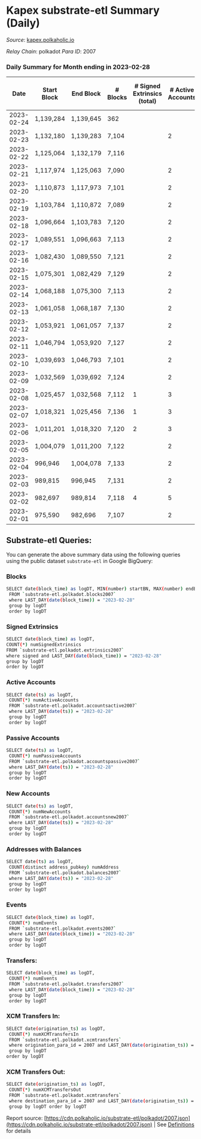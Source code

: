 # Kapex substrate-etl Summary (Daily)

_Source_: [kapex.polkaholic.io](https://kapex.polkaholic.io)

*Relay Chain*: polkadot
*Para ID*: 2007



### Daily Summary for Month ending in 2023-02-28


| Date | Start Block | End Block | # Blocks | # Signed Extrinsics (total) | # Active Accounts | # Passive | # New | # Addresses with Balances | # Events | # Transfers | # XCM Transfers In | # XCM Transfers Out | Issues | 
| ---- | ----------- | --------- | -------- | --------------------------- | ----------------- | --------- | ----- | ------------------------- | -------- | ----------- | ------------------ | ------------------- | ------ |
| 2023-02-24 | 1,139,284 | 1,139,645 | 362 |  |  |  |  |  | 725 |   |   |   |  |
| 2023-02-23 | 1,132,180 | 1,139,283 | 7,104 |  | 2 |  |  | 1,054 | 14,212 |   |   |   |  |
| 2023-02-22 | 1,125,064 | 1,132,179 | 7,116 |  |  |  |  | 1,054 | 14,235 |   |   |   |  |
| 2023-02-21 | 1,117,974 | 1,125,063 | 7,090 |  | 2 |  |  | 1,054 | 14,184 |   |   |   |  |
| 2023-02-20 | 1,110,873 | 1,117,973 | 7,101 |  | 2 |  |  | 1,054 | 14,206 |   |   |   |  |
| 2023-02-19 | 1,103,784 | 1,110,872 | 7,089 |  | 2 |  |  | 1,054 | 14,182 |   |   |   |  |
| 2023-02-18 | 1,096,664 | 1,103,783 | 7,120 |  | 2 |  |  | 1,054 | 14,244 |   |   |   |  |
| 2023-02-17 | 1,089,551 | 1,096,663 | 7,113 |  | 2 |  |  | 1,054 | 11,409 |   |   |   |  |
| 2023-02-16 | 1,082,430 | 1,089,550 | 7,121 |  | 2 |  |  | 1,054 | 14,246 |   |   |   |  |
| 2023-02-15 | 1,075,301 | 1,082,429 | 7,129 |  | 2 |  |  | 1,054 | 14,262 |   |   |   |  |
| 2023-02-14 | 1,068,188 | 1,075,300 | 7,113 |  | 2 |  |  | 1,054 | 10,663 |   |   |   |  |
| 2023-02-13 | 1,061,058 | 1,068,187 | 7,130 |  | 2 |  |  | 1,054 | 14,264 |   |   |   |  |
| 2023-02-12 | 1,053,921 | 1,061,057 | 7,137 |  | 2 |  |  | 1,054 | 10,717 |   |   |   |  |
| 2023-02-11 | 1,046,794 | 1,053,920 | 7,127 |  | 2 |  |  | 1,054 | 14,258 |   |   |   |  |
| 2023-02-10 | 1,039,693 | 1,046,793 | 7,101 |  | 2 |  |  | 1,054 | 12,464 |   |   |   |  |
| 2023-02-09 | 1,032,569 | 1,039,692 | 7,124 |  | 2 |  |  | 1,054 | 14,252 |   |   |   |  |
| 2023-02-08 | 1,025,457 | 1,032,568 | 7,112 | 1 | 3 | 1 | 1 | 1,054 | 14,234 | 1  |   |   |  |
| 2023-02-07 | 1,018,321 | 1,025,456 | 7,136 | 1 | 3 | 1 |  | 1,053 | 10,714 | 1  |   |   |  |
| 2023-02-06 | 1,011,201 | 1,018,320 | 7,120 | 2 | 3 |  |  | 1,054 | 14,256 |   |   |   |  |
| 2023-02-05 | 1,004,079 | 1,011,200 | 7,122 |  | 2 |  |  | 1,054 | 13,064 |   |   |   |  |
| 2023-02-04 | 996,946 | 1,004,078 | 7,133 |  | 2 |  |  | 1,054 | 10,113 |   |   |   |  |
| 2023-02-03 | 989,815 | 996,945 | 7,131 |  | 2 |  |  | 1,054 | 14,266 |   |   |   |  |
| 2023-02-02 | 982,697 | 989,814 | 7,118 | 4 | 5 |  | 2 | 1,054 | 12,471 | 2  |   |   |  |
| 2023-02-01 | 975,590 | 982,696 | 7,107 |  | 2 |  |  | 1,052 | 14,218 |   |   |   |  |

## Substrate-etl Queries:
You can generate the above summary data using the following queries using the public dataset `substrate-etl` in Google BigQuery:

### Blocks
```bash
SELECT date(block_time) as logDT, MIN(number) startBN, MAX(number) endBN, COUNT(*) numBlocks 
 FROM `substrate-etl.polkadot.blocks2007`  
 where LAST_DAY(date(block_time)) = "2023-02-28" 
 group by logDT 
 order by logDT
```

### Signed Extrinsics
```bash
SELECT date(block_time) as logDT, 
COUNT(*) numSignedExtrinsics 
FROM `substrate-etl.polkadot.extrinsics2007`  
where signed and LAST_DAY(date(block_time)) = "2023-02-28" 
group by logDT 
order by logDT
```

### Active Accounts
```bash
SELECT date(ts) as logDT, 
 COUNT(*) numActiveAccounts 
 FROM `substrate-etl.polkadot.accountsactive2007` 
 where LAST_DAY(date(ts)) = "2023-02-28" 
 group by logDT 
 order by logDT
```

### Passive Accounts
```bash
SELECT date(ts) as logDT, 
 COUNT(*) numPassiveAccounts 
 FROM `substrate-etl.polkadot.accountspassive2007` 
 where LAST_DAY(date(ts)) = "2023-02-28" 
 group by logDT 
 order by logDT
```

### New Accounts
```bash
SELECT date(ts) as logDT, 
 COUNT(*) numNewAccounts 
 FROM `substrate-etl.polkadot.accountsnew2007` 
 where LAST_DAY(date(ts)) = "2023-02-28" 
 group by logDT
 order by logDT
```

### Addresses with Balances
```bash
SELECT date(ts) as logDT,
 COUNT(distinct address_pubkey) numAddress 
 FROM `substrate-etl.polkadot.balances2007` 
 where LAST_DAY(date(ts)) = "2023-02-28" 
 group by logDT 
 order by logDT
```

### Events
```bash
SELECT date(block_time) as logDT, 
 COUNT(*) numEvents 
 FROM `substrate-etl.polkadot.events2007` 
 where LAST_DAY(date(block_time)) = "2023-02-28" 
 group by logDT 
 order by logDT
```

### Transfers:
```bash
SELECT date(block_time) as logDT, 
 COUNT(*) numEvents 
 FROM `substrate-etl.polkadot.transfers2007` 
 where LAST_DAY(date(block_time)) = "2023-02-28" 
 group by logDT 
 order by logDT
```

### XCM Transfers In:
```bash
SELECT date(origination_ts) as logDT, 
 COUNT(*) numXCMTransfersIn 
 FROM `substrate-etl.polkadot.xcmtransfers` 
 where origination_para_id = 2007 and LAST_DAY(date(origination_ts)) = "2023-02-28" 
 group by logDT 
order by logDT
```

### XCM Transfers Out:
```bash
SELECT date(origination_ts) as logDT, 
 COUNT(*) numXCMTransfersOut 
 FROM `substrate-etl.polkadot.xcmtransfers` 
 where destination_para_id = 2007 and LAST_DAY(date(origination_ts)) = "2023-02-28" 
 group by logDT order by logDT
```


Report source: [https://cdn.polkaholic.io/substrate-etl/polkadot/2007.json](https://cdn.polkaholic.io/substrate-etl/polkadot/2007.json) | See [Definitions](/DEFINITIONS.md) for details
